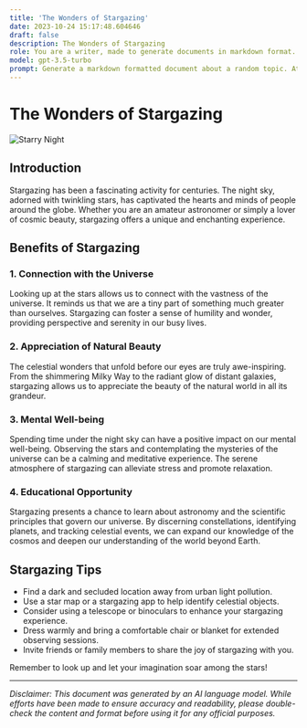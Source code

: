 ```yaml
---
title: 'The Wonders of Stargazing'
date: 2023-10-24 15:17:48.604646
draft: false
description: The Wonders of Stargazing
role: You are a writer, made to generate documents in markdown format. It is very important that all of the documents you generate are in valid markdown format.
model: gpt-3.5-turbo
prompt: Generate a markdown formatted document about a random topic. At the bottom, include a disclaimer explaining that the document was generated by you. The first line of the document should be the title. Make sure that the entire document is in proper markdown format, using a mix of various tags to make the document visually appealing.
---
```


# The Wonders of Stargazing

![Starry Night](https://example.com/images/starry_night.jpg)

## Introduction

Stargazing has been a fascinating activity for centuries. The night sky, adorned with twinkling stars, has captivated the hearts and minds of people around the globe. Whether you are an amateur astronomer or simply a lover of cosmic beauty, stargazing offers a unique and enchanting experience.

## Benefits of Stargazing

### 1. Connection with the Universe

Looking up at the stars allows us to connect with the vastness of the universe. It reminds us that we are a tiny part of something much greater than ourselves. Stargazing can foster a sense of humility and wonder, providing perspective and serenity in our busy lives.

### 2. Appreciation of Natural Beauty

The celestial wonders that unfold before our eyes are truly awe-inspiring. From the shimmering Milky Way to the radiant glow of distant galaxies, stargazing allows us to appreciate the beauty of the natural world in all its grandeur.

### 3. Mental Well-being

Spending time under the night sky can have a positive impact on our mental well-being. Observing the stars and contemplating the mysteries of the universe can be a calming and meditative experience. The serene atmosphere of stargazing can alleviate stress and promote relaxation.

### 4. Educational Opportunity

Stargazing presents a chance to learn about astronomy and the scientific principles that govern our universe. By discerning constellations, identifying planets, and tracking celestial events, we can expand our knowledge of the cosmos and deepen our understanding of the world beyond Earth.

## Stargazing Tips

- Find a dark and secluded location away from urban light pollution.
- Use a star map or a stargazing app to help identify celestial objects.
- Consider using a telescope or binoculars to enhance your stargazing experience.
- Dress warmly and bring a comfortable chair or blanket for extended observing sessions.
- Invite friends or family members to share the joy of stargazing with you.

Remember to look up and let your imagination soar among the stars!

---

*Disclaimer: This document was generated by an AI language model. While efforts have been made to ensure accuracy and readability, please double-check the content and format before using it for any official purposes.*